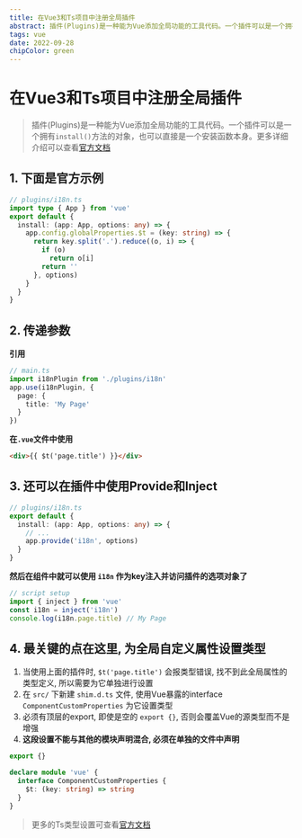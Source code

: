 ```yaml
---
title: 在Vue3和Ts项目中注册全局插件
abstract: 插件(Plugins)是一种能为Vue添加全局功能的工具代码。一个插件可以是一个拥有`install()`方法的对象，也可以直接是一个安装函数本身。
tags: vue
date: 2022-09-28
chipColor: green
---
```


# 在Vue3和Ts项目中注册全局插件

> 插件(Plugins)是一种能为Vue添加全局功能的工具代码。一个插件可以是一个拥有`install()`方法的对象，也可以直接是一个安装函数本身。更多详细介绍可以查看[官方文档](https://cn.vuejs.org/guide/reusability/plugins.html)

## 1. 下面是官方示例

```ts
// plugins/i18n.ts
import type { App } from 'vue'
export default {
  install: (app: App, options: any) => {
    app.config.globalProperties.$t = (key: string) => {
      return key.split('.').reduce((o, i) => {
        if (o)
          return o[i]
        return ''
      }, options)
    }
  }
}
```

## 2. 传递参数

**引用**

```ts
// main.ts
import i18nPlugin from './plugins/i18n'
app.use(i18nPlugin, {
  page: {
    title: 'My Page'
  }
})
```

**在`.vue`文件中使用**

```html
<div>{{ $t('page.title') }}</div>
```

## 3. 还可以在插件中使用Provide和Inject

```ts
// plugins/i18n.ts
export default {
  install: (app: App, options: any) => {
    // ...
    app.provide('i18n', options)
  }
}
```

**然后在组件中就可以使用 `i18n` 作为key注入并访问插件的选项对象了**

```ts
// script setup
import { inject } from 'vue'
const i18n = inject('i18n')
console.log(i18n.page.title) // My Page
```

## 4. 最关键的点在这里, 为全局自定义属性设置类型

1. 当使用上面的插件时, `$t('page.title')` 会报类型错误, 找不到此全局属性的类型定义, 所以需要为它单独进行设置
2. 在 `src/` 下新建 `shim.d.ts` 文件, 使用Vue暴露的interface `ComponentCustomProperties` 为它设置类型
3. 必须有顶层的export, 即使是空的 `export {}`, 否则会覆盖Vue的源类型而不是增强
4. **这段设置不能与其他的模块声明混合, 必须在单独的文件中声明**

```ts
export {}

declare module 'vue' {
  interface ComponentCustomProperties {
    $t: (key: string) => string
  }
}
```

> 更多的Ts类型设置可查看[官方文档](https://vuejs.org/guide/typescript/options-api.html#augmenting-global-properties)
